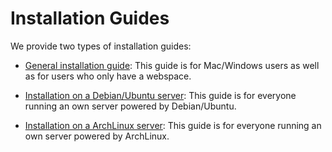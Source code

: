 # Installation Guides

We provide two types of installation guides:

* [General installation guide](installation_general.md): This guide is for Mac/Windows users as well as for users who only have a webspace.

* [Installation on a Debian/Ubuntu server](installation_debian.md): This guide is for everyone running an own server powered by Debian/Ubuntu. 

* [Installation on a ArchLinux server](installation_arch.md): This guide is for everyone running an own server powered by ArchLinux. 